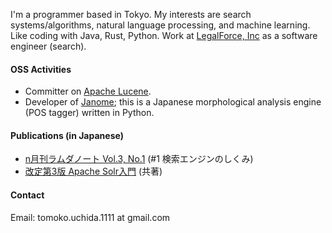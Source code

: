 
I'm a programmer based in Tokyo. My interests are search systems/algorithms, natural language processing, and machine learning. Like coding with Java, Rust, Python.
Work at [LegalForce, Inc](https://legalforce-corp.com/) as a software engineer (search).

#### OSS Activities

- Committer on [Apache Lucene](https://lucene.apache.org/).
- Developer of [Janome](https://mocobeta.github.io/janome/en/); this is a Japanese morphological analysis engine (POS tagger) written in Python.

#### Publications (in Japanese)

- [n月刊ラムダノート Vol.3, No.1](https://www.lambdanote.com/collections/n/products/nmonthly-vol-3-no-1-2021) (#1 検索エンジンのしくみ)
- [改定第3版 Apache Solr入門](https://gihyo.jp/book/2017/978-4-7741-8930-7) (共著)

#### Contact

Email: tomoko.uchida.1111 at gmail.com
